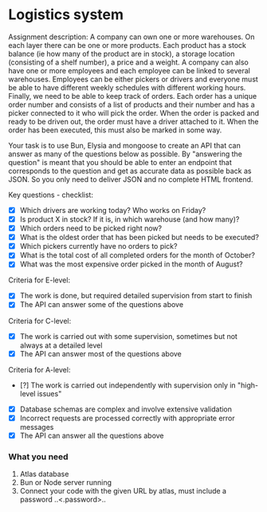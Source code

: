 # Logistics system

Assignment description:
A company can own one or more warehouses. On each layer there can be one or more products. Each product has a stock balance (ie how many of the product are in stock), a storage location (consisting of a shelf number), a price and a weight.
A company can also have one or more employees and each employee can be linked to several warehouses. Employees can be either pickers or drivers and everyone must be able to have different weekly schedules with different working hours.
Finally, we need to be able to keep track of orders. Each order has a unique order number and consists of a list of products and their number and has a picker connected to it who will pick the order. When the order is packed and ready to be driven out, the order must have a driver attached to it. When the order has been executed, this must also be marked in some way.

Your task is to use Bun, Elysia and mongoose to create an API that can answer as many of the questions below as possible. By "answering the question" is meant that you should be able to enter an endpoint that corresponds to the question and get as accurate data as possible back as JSON. So you only need to deliver JSON and no complete HTML frontend.

Key questions - checklist:
- [x] Which drivers are working today? Who works on Friday?
- [x] Is product X in stock? If it is, in which warehouse (and how many)?
- [x] Which orders need to be picked right now?
- [x] What is the oldest order that has been picked but needs to be executed?
- [x] Which pickers currently have no orders to pick?
- [x] What is the total cost of all completed orders for the month of October?
- [x] What was the most expensive order picked in the month of August?

Criteria for E-level:
- [x] The work is done, but required detailed supervision from start to finish
- [x] The API can answer some of the questions above

Criteria for C-level:
- [x] The work is carried out with some supervision, sometimes but not always at a detailed level
- [x] The API can answer most of the questions above

Criteria for A-level:
- [?] The work is carried out independently with supervision only in "high-level issues"
- [x] Database schemas are complex and involve extensive validation
- [x] Incorrect requests are processed correctly with appropriate error messages
- [x] The API can answer all the questions above

### What you need
1. Atlas database
2. Bun or Node server running
3. Connect your code with the given URL by atlas, must include a password ..<.password>..